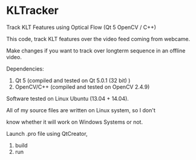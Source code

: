 # KLTracker
Track KLT Features using Optical Flow (Qt 5 OpenCV / C++)

This code, track KLT features over the video feed coming from webcame.

Make changes if you want to track over longterm sequence in an offline video.

Dependencies:
1. Qt 5 (compiled and tested on Qt 5.0.1 (32 bit) )
2. OpenCV/C++ (compiled and tested on OpenCV 2.4.9)

Software tested on Linux Ubuntu (13.04 + 14.04).

All of my source files are written on Linux system, so I don't

know whether it will work on Windows Systems or not. 

Launch .pro file using QtCreator,
1. build 
2. run


